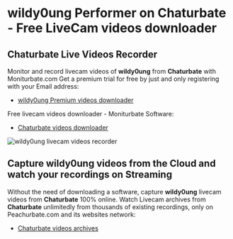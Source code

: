 # wildy0ung Performer on Chaturbate - Free LiveCam videos downloader

## Chaturbate Live Videos Recorder

Monitor and record livecam videos of **wildy0ung** from **Chaturbate** with Moniturbate.com
Get a premium trial for free by just and only registering with your Email address:
* [wildy0ung Premium videos downloader](https://moniturbate.com/request-demo-licence-key.html)

Free livecam videos downloader - Moniturbate Software:
* [Chaturbate videos downloader](https://moniturbate.com/moniturbate-download-software.html)

![wildy0ung livecam videos recorder](https://peachurnet.com/templates/moniturbate-software.png)


## Capture wildy0ung videos from the Cloud and watch your recordings on Streaming

Without the need of downloading a software, capture **wildy0ung** livecam videos from **Chaturbate** 100% online.
Watch Livecam archives from **Chaturbate** unlimitedly from thousands of existing recordings, only on Peachurbate.com and its websites network:
* [Chaturbate videos archives](https://peachurnet.com/)